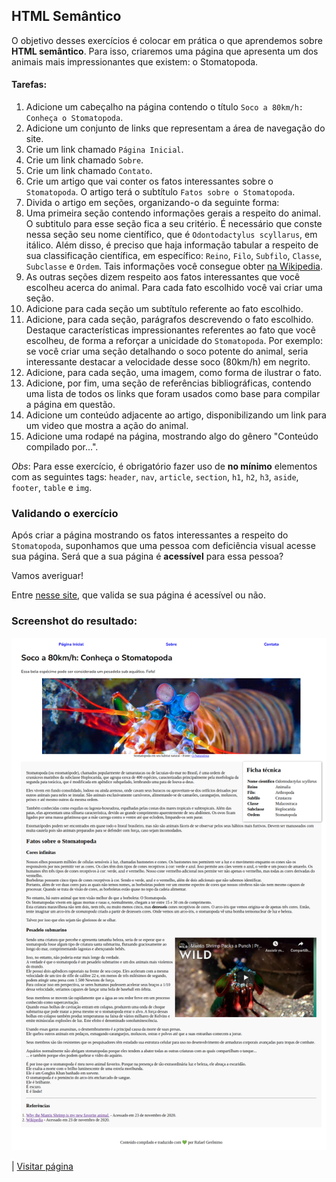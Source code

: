 ## HTML Semântico

O objetivo desses exercícios é colocar em prática o que aprendemos sobre **HTML semântico**.
Para isso, criaremos uma página que apresenta um dos animais mais impressionantes que existem: o Stomatopoda.

#### Tarefas:
1. Adicione um cabeçalho na página contendo o título `Soco a 80km/h: Conheça o Stomatopoda`.
2. Adicione um conjunto de links que representam a área de navegação do site.
  1. Crie um link chamado `Página Inicial`.
  2. Crie um link chamado `Sobre`.
  3. Crie um link chamado `Contato`.
3. Crie um artigo que vai conter os fatos interessantes sobre o `Stomatopoda`. O artigo terá o subtítulo `Fatos sobre o Stomatopoda`.
4. Divida o artigo em seções, organizando-o da seguinte forma:
  1. Uma primeira seção contendo informações gerais a respeito do animal. O subtitulo para esse seção fica a seu critério. É necessário que conste nessa seção seu nome científico, que é `Odontodactylus scyllarus`, em itálico. Além disso, é preciso que haja informação tabular a respeito de sua classificação científica, em específico: `Reino`, `Filo`, `Subfilo`, `Classe`, `Subclasse` e `Ordem`. Tais informações você consegue obter [na Wikipedia](https://pt.wikipedia.org/wiki/Stomatopoda).
  2. As outras seções dizem respeito aos fatos interessantes que você escolheu acerca do animal. Para cada fato escolhido você vai criar uma seção.
  3. Adicione para cada seção um subtítulo referente ao fato escolhido.
  4. Adicione, para cada seção, parágrafos descrevendo o fato escolhido. Destaque características impressionantes referentes ao fato que você escolheu, de forma a reforçar a unicidade do `Stomatopoda`. Por exemplo: se você criar uma seção detalhando o soco potente do animal, seria interessante destacar a velocidade desse soco (80km/h) em negrito.
  5. Adicione, para cada seção, uma imagem, como forma de ilustrar o fato.
  6. Adicione, por fim, uma seção de referências bibliográficas, contendo uma lista de todos os links que foram usados como base para compilar a página em questão.
5. Adicione um conteúdo adjacente ao artigo, disponibilizando um link para um video que mostra a ação do animal.
6. Adicione uma rodapé na página, mostrando algo do gênero "Conteúdo compilado por...".

*Obs*: Para esse exercício, é obrigatório fazer uso de **no mínimo** elementos com as seguintes tags: `header`, `nav`, `article`, `section`, `h1`, `h2`, `h3`, `aside`, `footer`, `table` e `img`.

### Validando o exercício
Após criar a página mostrando os fatos interessantes a respeito do `Stomatopoda`, suponhamos que uma pessoa com deficiência visual acesse sua página. Será que a sua página é **acessível** para essa pessoa?

Vamos averiguar!

Entre [nesse site](https://achecker.ca/checker/index.php), que valida se sua página é acessível ou não.

### Screenshot do resultado:
![](assets/img/screenshot.png)

| [Visitar página](exercicio/index.html)